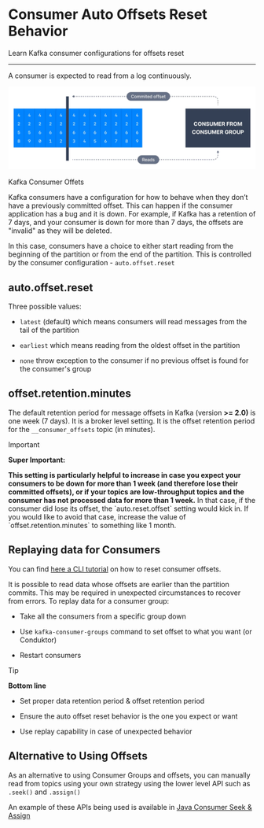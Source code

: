 Consumer Auto Offsets Reset Behavior
====================================

Learn Kafka consumer configurations for offsets reset

* * *

A consumer is expected to read from a log continuously.

![Diagram showing how Kafka Consumers read from a log continuously.](../../../static/images/Adv_Consumer_Offsets_Reset_1_2x.webp "Kafka Consumer Offsets Diagram")

Kafka Consumer Offets

Kafka consumers have a configuration for how to behave when they don’t have a previously committed offset. This can happen if the consumer application has a bug and it is down. For example, if Kafka has a retention of 7 days, and your consumer is down for more than 7 days, the offsets are "invalid" as they will be deleted.

In this case, consumers have a choice to either start reading from the beginning of the partition or from the end of the partition. This is controlled by the consumer configuration - `auto.offset.reset`

auto.offset.reset
-----------------

[](#auto.offset.reset-0)

Three possible values:

*   `latest` (default) which means consumers will read messages from the tail of the partition
    
*   `earliest` which means reading from the oldest offset in the partition
    
*   `none` throw exception to the consumer if no previous offset is found for the consumer's group
    

offset.retention.minutes
------------------------

[](#offset.retention.minutes-1)

The default retention period for message offsets in Kafka (version **>= 2.0)** is one week (7 days). It is a broker level setting. It is the offset retention period for the `__consumer_offsets` topic (in minutes).

> [!IMPORTANT]
> **Super Important:**
>
> **This setting is particularly helpful to increase in case you expect your consumers to be down for more than 1 week (and therefore lose their committed offsets), or if your topics are low-throughput topics and the consumer has not processed data for more than 1 week.** In that case, if the consumer did lose its offset, the \`auto.reset.offset\` setting would kick in. If you would like to avoid that case, increase the value of \`offset.retention.minutes\` to something like 1 month.

Replaying data for Consumers
----------------------------

[](#Replaying-data-for-Consumers-2)

You can find [here a CLI tutorial](/kafka/kafka-consumer-group-management-cli-tutorial/) on how to reset consumer offsets.

It is possible to read data whose offsets are earlier than the partition commits. This may be required in unexpected circumstances to recover from errors. To replay data for a consumer group:

*   Take all the consumers from a specific group down
    
*   Use `kafka-consumer-groups` command to set offset to what you want (or Conduktor)
    
*   Restart consumers
    

> [!TIP]
> **Bottom line**
>
> *   Set proper data retention period & offset retention period
>
> *   Ensure the auto offset reset behavior is the one you expect or want
>
> *   Use replay capability in case of unexpected behavior


Alternative to Using Offsets
----------------------------

[](#Alternative-to-Using-Offsets-3)

As an alternative to using Consumer Groups and offsets, you can manually read from topics using your own strategy using the lower level API such as `.seek()` and `.assign()`

An example of these APIs being used is available in [Java Consumer Seek & Assign](/kafka/java-consumer-seek-and-assign/)
